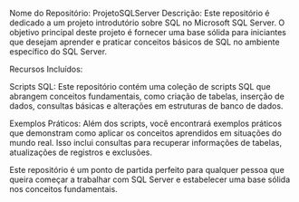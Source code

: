 Nome do Repositório: ProjetoSQLServer
Descrição:
Este repositório é dedicado a um projeto introdutório sobre SQL no Microsoft SQL Server. O objetivo principal deste projeto é fornecer uma base sólida para iniciantes que desejam aprender e praticar conceitos básicos de SQL no ambiente específico do SQL Server. 

Recursos Incluídos:

Scripts SQL: Este repositório contém uma coleção de scripts SQL que abrangem conceitos fundamentais, como criação de tabelas, inserção de dados, consultas básicas e alterações em estruturas de banco de dados.

Exemplos Práticos: Além dos scripts, você encontrará exemplos práticos que demonstram como aplicar os conceitos aprendidos em situações do mundo real. Isso inclui consultas para recuperar informações de tabelas, atualizações de registros e exclusões.

Este repositório é um ponto de partida perfeito para qualquer pessoa que queira começar a trabalhar com SQL Server e estabelecer uma base sólida nos conceitos fundamentais. 
